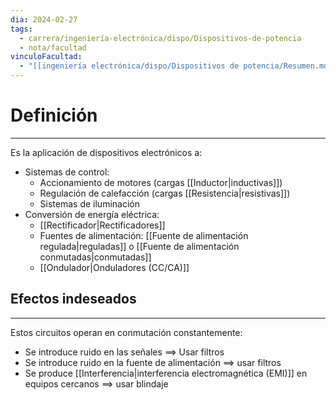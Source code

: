 ```yaml
---
dia: 2024-02-27
tags:
  - carrera/ingeniería-electrónica/dispo/Dispositivos-de-potencia
  - nota/facultad
vinculoFacultad:
  - "[[ingeniería electrónica/dispo/Dispositivos de potencia/Resumen.md]]"
---
```

# Definición
---
Es la aplicación de dispositivos electrónicos a:
* Sistemas de control:
	* Accionamiento de motores (cargas [[Inductor|inductivas]])
	* Regulación de calefacción (cargas [[Resistencia|resistivas]])
	* Sistemas de iluminación
* Conversión de energía eléctrica:
	* [[Rectificador|Rectificadores]]
	* Fuentes de alimentación: [[Fuente de alimentación regulada|reguladas]] o [[Fuente de alimentación conmutadas|conmutadas]]
	* [[Ondulador|Onduladores (CC/CA)]]

## Efectos indeseados
---
Estos circuitos operan en conmutación constantemente:
* Se introduce ruido en las señales $\implies$ Usar filtros
* Se introduce ruido en la fuente de alimentación $\implies$ usar filtros
* Se produce [[Interferencia|interferencia electromagnética (EMI)]] en equipos cercanos $\implies$ usar blindaje